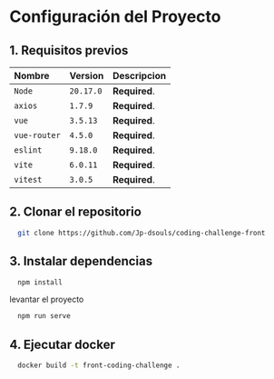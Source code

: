 # Configuración del Proyecto

## 1. Requisitos previos

| Nombre | Version    | Descripcion                |
| :-------- | :------- | :------------------------- |
| `Node` | `20.17.0` | **Required**. |
| `axios` | `1.7.9` | **Required**. |
| `vue` | `3.5.13` | **Required**. |
| `vue-router` | `4.5.0` | **Required**. |
| `eslint` | `9.18.0` | **Required**. |
| `vite` | `6.0.11` | **Required**. |
| `vitest` | `3.0.5` | **Required**. |

## 2. Clonar el repositorio

```bash
  git clone https://github.com/Jp-dsouls/coding-challenge-front
```

## 3. Instalar dependencias

```bash
  npm install
```

levantar el proyecto

```bash
  npm run serve
```

## 4. Ejecutar docker

```bash
  docker build -t front-coding-challenge .
```
